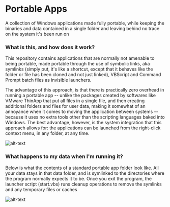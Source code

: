 # Portable Apps
A collection of Windows applications made fully portable, while keeping the binaries and data contained in a single folder and leaving behind no trace on the system it's been run on

### What is this, and how does it work?
This repository contains applications that are normally not amenable to being portable, made portable through the use of symbolic links, aka symlinks (simply put, it's like a shortcut, except that it behaves like the folder or file has been cloned and not just linked), VBScript and Command Prompt batch files as invisible launchers.

The advantage of this approach, is that there is practically zero overhead in running a portable app -- unlike the packages created by softwares like VMware ThinApp that put all files in a single file, and then creating additional folders and files for user data, making it somewhat of an annoyance when it comes to moving the application between systems -- because it uses no extra tools other than the scripting languages baked into Windows. The best advantage, however, is the system integration that this approach allows for: the applications can be launched from the right-click context menu, in any folder, at any time.

![alt-text](https://user-images.githubusercontent.com/32809089/112467734-6dfaf300-8d8d-11eb-80ff-8614bdf902f3.png)

### What happens to my data when I'm running it?
Below is what the contents of a standard portable app folder look like. All your data stays in that data folder, and is symlinked to the directories where the program normally expects it to be. Once you exit the program, the launcher script (start.vbs) runs cleanup operations to remove the symlinks and any temporary files or caches

![alt-text](https://user-images.githubusercontent.com/32809089/112468659-8cadb980-8d8e-11eb-8402-46254a7e82d1.png)


